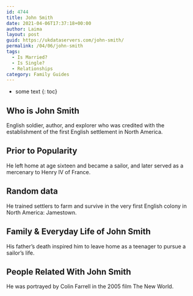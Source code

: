 ```yaml
---
id: 4744
title: John Smith
date: 2021-04-06T17:37:18+00:00
author: Laima
layout: post
guid: https://ukdataservers.com/john-smith/
permalink: /04/06/john-smith
tags:
  - Is Married?
  - Is Single?
  - Relationships
category: Family Guides
---
```


* some text
{: toc}


## Who is John Smith
                  
                  
                  
English soldier, author, and explorer who was credited with the establishment of the first English settlement in North America.
                  
              
            
              
            
                
                
                
## Prior to Popularity
                  
                  
                  
He left home at age sixteen and became a sailor, and later served as a mercenary to Henry IV of France.
                  
              
            
              
            
                
                
                
## Random data
                  
                  
                  
He trained settlers to farm and survive in the very first English colony in North America: Jamestown.
                  
              
            
              
            
                
                
                
## Family & Everyday Life of John Smith
                  
                  
                  
His father&#8217;s death inspired him to leave home as a teenager to pursue a sailor&#8217;s life.
                  
              
            
              
            
                
                
                
## People Related With John Smith
                  
                  
                  
He was portrayed by Colin Farrell in the 2005 film The New World.
                  
              
            
              
            
                
              
            
              
              
            
            
              
            
          
          
          